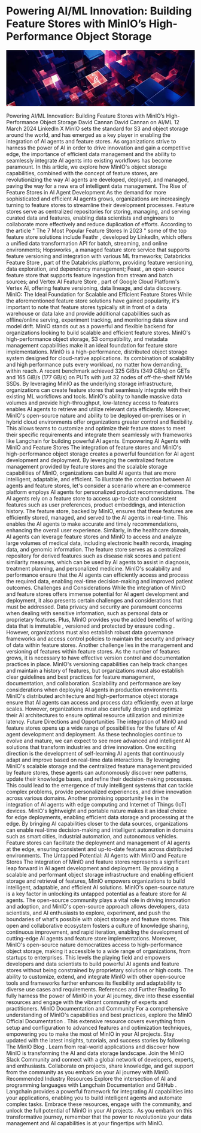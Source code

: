 # Powering AI/ML Innovation: Building Feature Stores with MinIO’s High-Performance Object Storage

![Header Image](/articles/images/Powering_AI_ML_Innovation__Building_Feature_Stores_with_MinIO_s_High-Performance_Object_Storage.jpg)

Powering AI/ML Innovation: Building Feature Stores with MinIO’s High-Performance Object Storage
David Cannan
David Cannan
on
AI/ML
12 March 2024
LinkedIn
X
MinIO sets the standard for S3 and object storage around the world, and has emerged as a key player in enabling the integration of AI agents and feature stores. As organizations strive to harness the power of AI in order to drive innovation and gain a competitive edge, the importance of efficient data management and the ability to seamlessly integrate AI agents into existing workflows has become paramount. In this article, we explore how MinIO's object storage capabilities, combined with the concept of feature stores, are revolutionizing the way AI agents are developed, deployed, and managed, paving the way for a new era of intelligent data management.
The Rise of Feature Stores in AI Agent Development
As the demand for more sophisticated and efficient AI agents grows, organizations are increasingly turning to feature stores to streamline their development processes. Feature stores serve as centralized repositories for storing, managing, and serving curated data and features, enabling data scientists and engineers to collaborate more effectively and reduce duplication of efforts.
According to the article "
The 7 Most Popular Feature Stores In 2023
" some of the top feature store solutions include
Feathr
, developed by LinkedIn, which offers a unified data transformation API for batch, streaming, and online environments;
Hopsworks
, a managed feature store service that supports feature versioning and integration with various ML frameworks;
Databricks Feature Store
, part of the Databricks platform, providing feature versioning, data exploration, and dependency management;
Feast
, an open-source feature store that supports feature ingestion from stream and batch sources; and
Vertex AI Feature Store
, part of Google Cloud Platform's Vertex AI, offering feature versioning, data lineage, and data discovery.
MinIO: The Ideal Foundation for Scalable and Efficient Feature Stores
While the aforementioned feature store solutions have gained popularity, it's important to note that feature stores typically sit in front of a data warehouse or data lake and provide additional capabilities such as offline/online serving, experiment tracking, and monitoring data skew and model drift. MinIO stands out as a powerful and flexible backend for organizations looking to build scalable and efficient feature stores. MinIO's high-performance object storage, S3 compatibility, and metadata management capabilities make it an ideal foundation for feature store implementations.
MinIO is a high-performance, distributed object storage system designed for cloud-native applications. Its combination of scalability and high performance puts every workload, no matter how demanding, within reach. A
recent benchmark
achieved 325 GiB/s (349 GB/s) on GETs and 165 GiB/s (177 GB/s) on PUTs with just 32 nodes of off-the-shelf NVMe SSDs. By leveraging MinIO as the underlying storage infrastructure, organizations can create feature stores that seamlessly integrate with their existing ML workflows and tools. MinIO's ability to handle massive data volumes and provide high-throughput, low-latency access to features enables AI agents to retrieve and utilize relevant data efficiently.
Moreover, MinIO's open-source nature and ability to be deployed on-premises or in hybrid cloud environments offer organizations greater control and flexibility. This allows teams to customize and optimize their feature stores to meet their specific requirements and integrate them seamlessly with frameworks like Langchain for building powerful AI agents.
Empowering AI Agents with MinIO and Feature Stores
The integration of feature stores and MinIO's high-performance object storage creates a powerful foundation for AI agent development and deployment. By leveraging the centralized feature management provided by feature stores and the scalable storage capabilities of MinIO, organizations can build AI agents that are more intelligent, adaptable, and efficient.
To illustrate the connection between AI agents and feature stores, let's consider a scenario where an e-commerce platform employs AI agents for personalized product recommendations. The AI agents rely on a feature store to access up-to-date and consistent features such as user preferences, product embeddings, and interaction history. The feature store, backed by MinIO, ensures that these features are efficiently stored, managed, and served to the AI agents in real-time. This enables the AI agents to make accurate and timely recommendations, enhancing the overall user experience.
Similarly, in the healthcare domain, AI agents can leverage feature stores and MinIO to access and analyze large volumes of medical data, including electronic health records, imaging data, and genomic information. The feature store serves as a centralized repository for derived features such as disease risk scores and patient similarity measures, which can be used by AI agents to assist in diagnosis, treatment planning, and personalized medicine. MinIO's scalability and performance ensure that the AI agents can efficiently access and process the required data, enabling real-time decision-making and improved patient outcomes.
Challenges and Considerations
While the integration of MinIO and feature stores offers immense potential for AI agent development and deployment, it also presents certain challenges and considerations that must be addressed.
Data privacy and security are paramount concerns when dealing with sensitive information, such as personal data or proprietary features. Plus, MinIO provides you the added benefits of writing data that is
immutable
,
versioned
and protected by
erasure coding
. However, organizations must also establish robust data governance frameworks and access control policies to maintain the security and privacy of data within feature stores.
Another challenge lies in the management and versioning of features within feature stores. As the number of features grows, it is necessary to have effective version control and documentation practices in place. MinIO's
versioning
capabilities can help track changes and maintain a history of features, but organizations must also establish clear guidelines and best practices for feature management, documentation, and collaboration.
Scalability and performance
are key considerations when deploying AI agents in production environments. MinIO's distributed architecture and high-performance object storage ensure that AI agents can access and process data efficiently, even at large scales. However, organizations must also carefully design and optimize their AI architectures to ensure optimal resource utilization and minimize latency.
Future Directions and Opportunities
The integration of MinIO and feature stores opens up a wide range of possibilities for the future of AI agent development and deployment. As these technologies continue to evolve and mature, we can expect to see more advanced and intelligent AI solutions that transform industries and drive innovation.
One exciting direction is the development of self-learning AI agents that continuously adapt and improve based on real-time data interactions. By leveraging MinIO's scalable storage and the centralized feature management provided by feature stores, these agents can autonomously discover new patterns, update their knowledge bases, and refine their decision-making processes. This could lead to the emergence of truly intelligent systems that can tackle complex problems, provide personalized experiences, and drive innovation across various domains.
Another promising opportunity lies in the integration of AI agents with edge computing and
Internet of Things
(IoT) devices. MinIO's lightweight and portable nature makes it an ideal choice for edge deployments, enabling efficient data storage and processing at the edge. By bringing AI capabilities closer to the data sources, organizations can enable real-time decision-making and intelligent automation in domains such as smart cities, industrial automation, and autonomous vehicles. Feature stores can facilitate the deployment and management of AI agents at the edge, ensuring consistent and up-to-date features across distributed environments.
The Untapped Potential: AI Agents with MinIO and Feature Stores
The integration of MinIO and feature stores represents a significant leap forward in AI agent development and deployment. By providing a scalable and performant object storage infrastructure and enabling efficient storage and retrieval of features, MinIO empowers organizations to build intelligent, adaptable, and efficient AI solutions.
MinIO's open-source nature is a key factor in unlocking its untapped potential as a feature store for AI agents. The open-source community plays a vital role in driving innovation and adoption, and MinIO's open-source approach allows developers, data scientists, and AI enthusiasts to explore, experiment, and push the boundaries of what's possible with object storage and feature stores. This open and collaborative ecosystem fosters a culture of knowledge sharing, continuous improvement, and rapid iteration, enabling the development of cutting-edge AI agents and feature store implementations.
Moreover, MinIO's open-source nature democratizes access to high-performance object storage, making it accessible to a wide range of organizations, from startups to enterprises. This levels the playing field and empowers developers and data scientists to build powerful AI agents and feature stores without being constrained by proprietary solutions or high costs. The ability to customize, extend, and integrate MinIO with other open-source tools and frameworks further enhances its flexibility and adaptability to diverse use cases and requirements.
References and Further Reading
To fully harness the power of MinIO in your AI journey, dive into these essential resources and engage with the vibrant community of experts and practitioners.
MinIO Documentation and Community
For a comprehensive understanding of MinIO's capabilities and best practices, explore the
MinIO Official Documentation
. This extensive resource covers everything from setup and configuration to advanced features and optimization techniques, empowering you to make the most of MinIO in your AI projects.
Stay updated with the latest insights, tutorials, and success stories by following
The MinIO Blog
. Learn from real-world applications and discover how MinIO is transforming the AI and data storage landscape.
Join the
MinIO Slack Community
and connect with a global network of developers, experts, and enthusiasts. Collaborate on projects, share knowledge, and get support from the community as you embark on your AI journey with MinIO.
Recommended Industry Resources
Explore the intersection of AI and programming languages with
Langchain Documentation
and
GitHub
. Langchain provides a powerful framework for integrating AI capabilities into your applications, enabling you to build intelligent agents and automate complex tasks.
Embrace these resources, engage with the community, and unlock the full potential of MinIO in your
AI projects
. As you embark on this transformative journey, remember that the power to revolutionize your data management and AI capabilities is at your fingertips with MinIO.
